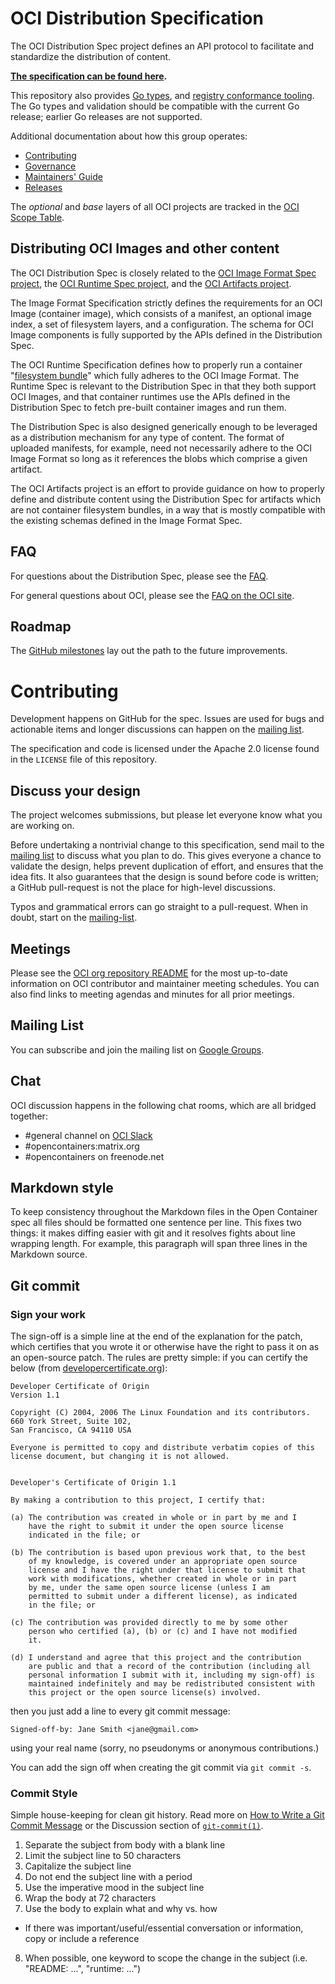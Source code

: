 # OCI Distribution Specification

The OCI Distribution Spec project defines an API protocol to facilitate and standardize the distribution of content.

**[The specification can be found here](spec.md).**

This repository also provides [Go types](specs-go), and [registry conformance tooling](conformance).
The Go types and validation should be compatible with the current Go release; earlier Go releases are not supported.

Additional documentation about how this group operates:

- [Contributing](CONTRIBUTING.md)
- [Governance](GOVERNANCE.md)
- [Maintainers' Guide](MAINTAINERS_GUIDE.md)
- [Releases](RELEASES.md)

The _optional_ and _base_ layers of all OCI projects are tracked in the [OCI Scope Table](https://www.opencontainers.org/about/oci-scope-table).

## Distributing OCI Images and other content

The OCI Distribution Spec is closely related to the [OCI Image Format Spec project](https://github.com/opencontainers/image-spec),
the [OCI Runtime Spec project](https://github.com/opencontainers/runtime-spec),
and the [OCI Artifacts project](https://github.com/opencontainers/artifacts).

The Image Format Specification strictly defines the requirements for an OCI Image (container image), which consists of
a manifest, an optional image index, a set of filesystem layers, and a configuration.
The schema for OCI Image components is fully supported by the APIs defined in the Distribution Spec.

The OCI Runtime Specification defines how to properly run a container "[filesystem bundle](https://github.com/opencontainers/runtime-spec/blob/master/bundle.md)"
which fully adheres to the OCI Image Format. The Runtime Spec is relevant to the Distribution Spec in that they both support OCI Images,
and that container runtimes use the APIs defined in the Distribution Spec to fetch pre-built container images and run them.

The Distribution Spec is also designed generically enough to be leveraged as a distribution mechanism for
any type of content. The format of uploaded manifests, for example, need not necessarily adhere to the OCI Image Format
so long as it references the blobs which comprise a given artifact.

The OCI Artifacts project is an effort to provide guidance on how to
properly define and distribute content using the Distribution Spec for artifacts which are not container filesystem bundles,
in a way that is mostly compatible with the existing schemas defined in the Image Format Spec.

## FAQ

For questions about the Distribution Spec, please see the [FAQ](FAQ.md).

For general questions about OCI, please see the [FAQ on the OCI site](https://www.opencontainers.org/faq).

## Roadmap

The [GitHub milestones](https://github.com/opencontainers/distribution-spec/milestones) lay out the path to the future improvements.

# Contributing

Development happens on GitHub for the spec.
Issues are used for bugs and actionable items and longer discussions can happen on the [mailing list](#mailing-list).

The specification and code is licensed under the Apache 2.0 license found in the `LICENSE` file of this repository.

## Discuss your design

The project welcomes submissions, but please let everyone know what you are working on.

Before undertaking a nontrivial change to this specification, send mail to the [mailing list](#mailing-list) to discuss what you plan to do.
This gives everyone a chance to validate the design, helps prevent duplication of effort, and ensures that the idea fits.
It also guarantees that the design is sound before code is written; a GitHub pull-request is not the place for high-level discussions.

Typos and grammatical errors can go straight to a pull-request.
When in doubt, start on the [mailing-list](#mailing-list).

## Meetings

Please see the [OCI org repository README](https://github.com/opencontainers/org#meetings) for the most up-to-date information on OCI contributor and maintainer meeting schedules.
You can also find links to meeting agendas and minutes for all prior meetings.

## Mailing List

You can subscribe and join the mailing list on [Google Groups](https://groups.google.com/a/opencontainers.org/forum/#!forum/dev).

## Chat

OCI discussion happens in the following chat rooms, which are all bridged together:

- #general channel on [OCI Slack](https://chat.opencontainers.org/)
- #opencontainers:matrix.org
- #opencontainers on freenode.net

## Markdown style

To keep consistency throughout the Markdown files in the Open Container spec all files should be formatted one sentence per line.
This fixes two things: it makes diffing easier with git and it resolves fights about line wrapping length.
For example, this paragraph will span three lines in the Markdown source.

## Git commit

### Sign your work

The sign-off is a simple line at the end of the explanation for the patch, which certifies that you wrote it or otherwise have the right to pass it on as an open-source patch.
The rules are pretty simple: if you can certify the below (from [developercertificate.org](http://developercertificate.org/)):

```
Developer Certificate of Origin
Version 1.1

Copyright (C) 2004, 2006 The Linux Foundation and its contributors.
660 York Street, Suite 102,
San Francisco, CA 94110 USA

Everyone is permitted to copy and distribute verbatim copies of this
license document, but changing it is not allowed.


Developer's Certificate of Origin 1.1

By making a contribution to this project, I certify that:

(a) The contribution was created in whole or in part by me and I
    have the right to submit it under the open source license
    indicated in the file; or

(b) The contribution is based upon previous work that, to the best
    of my knowledge, is covered under an appropriate open source
    license and I have the right under that license to submit that
    work with modifications, whether created in whole or in part
    by me, under the same open source license (unless I am
    permitted to submit under a different license), as indicated
    in the file; or

(c) The contribution was provided directly to me by some other
    person who certified (a), (b) or (c) and I have not modified
    it.

(d) I understand and agree that this project and the contribution
    are public and that a record of the contribution (including all
    personal information I submit with it, including my sign-off) is
    maintained indefinitely and may be redistributed consistent with
    this project or the open source license(s) involved.
```

then you just add a line to every git commit message:

    Signed-off-by: Jane Smith <jane@gmail.com>

using your real name (sorry, no pseudonyms or anonymous contributions.)

You can add the sign off when creating the git commit via `git commit -s`.

### Commit Style

Simple house-keeping for clean git history.
Read more on [How to Write a Git Commit Message](http://chris.beams.io/posts/git-commit/) or the Discussion section of [`git-commit(1)`](http://git-scm.com/docs/git-commit).

1. Separate the subject from body with a blank line
2. Limit the subject line to 50 characters
3. Capitalize the subject line
4. Do not end the subject line with a period
5. Use the imperative mood in the subject line
6. Wrap the body at 72 characters
7. Use the body to explain what and why vs. how
* If there was important/useful/essential conversation or information, copy or include a reference
8. When possible, one keyword to scope the change in the subject (i.e. "README: ...", "runtime: ...")

